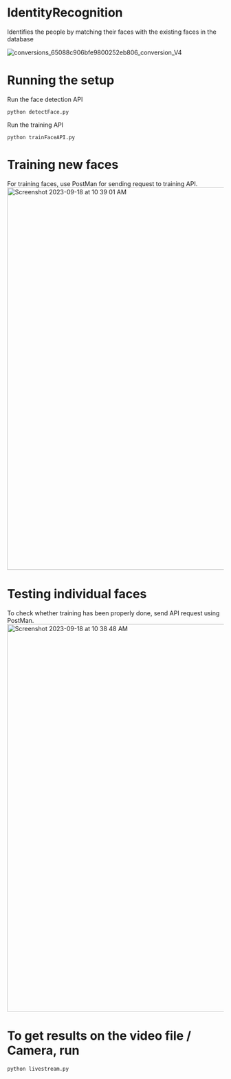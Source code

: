 

# IdentityRecognition
Identifies the people by matching their faces with the existing faces in the database

![conversions_65088c906bfe9800252eb806_conversion_V4](https://github.com/skp-1997/IdentityRecognition/assets/97504177/fcc628c9-c78a-49fc-8d5c-6d8aa85cda23)


# Running the setup

Run the face detection API

```
python detectFace.py
```
Run the training API
```
python trainFaceAPI.py
```

# Training new faces

For training faces, use PostMan for sending request to training API.
<img width="888" alt="Screenshot 2023-09-18 at 10 39 01 AM" src="https://github.com/skp-1997/IdentityRecognition/assets/97504177/49314d61-a141-4709-a2df-0fe14958b4b1">


# Testing individual faces

To check whether training has been properly done, send API request using PostMan.
<img width="900" alt="Screenshot 2023-09-18 at 10 38 48 AM" src="https://github.com/skp-1997/IdentityRecognition/assets/97504177/d233fa62-57b1-4b06-b30f-ff4db8f9e7b8">


# To get results on the video file / Camera, run 

```
python livestream.py
```







